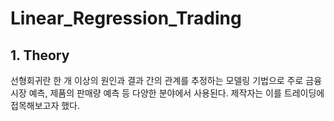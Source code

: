 # Linear_Regression_Trading
## 1. Theory
선형회귀란 한 개 이상의 원인과 결과 간의 관계를 추정하는 모델링 기법으로 주로 금융 시장 예측, 제품의 판매량 예측 등 다양한 분야에서 사용된다. 제작자는 이를 트레이딩에 접목해보고자 했다. 

